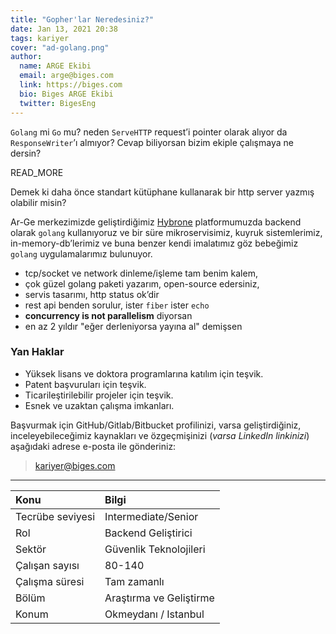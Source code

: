 ```yaml
---
title: "Gopher'lar Neredesiniz?"
date: Jan 13, 2021 20:38
tags: kariyer
cover: "ad-golang.png"
author:
  name: ARGE Ekibi
  email: arge@biges.com
  link: https://biges.com
  bio: Biges ARGE Ekibi
  twitter: BigesEng
---
```


`Golang` mi `Go` mu? neden `ServeHTTP` request’i pointer olarak alıyor da
`ResponseWriter`’ı almıyor? Cevap biliyorsan bizim ekiple çalışmaya ne dersin?

READ_MORE

Demek ki daha önce standart kütüphane kullanarak bir http server yazmış
olabilir misin?

Ar-Ge merkezimizde geliştirdiğimiz [Hybrone][hybrone] platformumuzda
backend olarak `golang` kullanıyoruz ve bir süre mikroservisimiz,
kuyruk sistemlerimiz, in-memory-db’lerimiz ve buna benzer kendi
imalatımız göz bebeğimiz `golang` uygulamalarımız bulunuyor.

- tcp/socket ve network dinleme/işleme tam benim kalem,
- çok güzel golang paketi yazarım, open-source edersiniz,
- servis tasarımı, http status ok’dir
- rest api benden sorulur, ister `fiber` ister `echo`
- **concurrency is not parallelism** diyorsan
- en az 2 yıldır "eğer derleniyorsa yayına al" demişsen

### Yan Haklar

- Yüksek lisans ve doktora programlarına katılım için teşvik.
- Patent başvuruları için teşvik.
- Ticarileştirilebilir projeler için teşvik.
- Esnek ve uzaktan çalışma imkanları.

Başvurmak için GitHub/Gitlab/Bitbucket profilinizi, varsa geliştirdiğiniz,
inceleyebileceğimiz kaynakları ve özgeçmişinizi (*varsa LinkedIn linkinizi*)
aşağıdaki adrese e-posta ile gönderiniz:

> kariyer@biges.com

---


| Konu              | Bilgi                    |
|:------------------|:-------------------------|
| Tecrübe seviyesi  | Intermediate/Senior      |
| Rol               | Backend Geliştirici      |
| Sektör            | Güvenlik Teknolojileri   |
| Çalışan sayısı    | 80-140                   |
| Çalışma süresi    | Tam zamanlı              |
| Bölüm             | Araştırma ve Geliştirme  |
| Konum             | Okmeydanı / Istanbul     |



[hybrone]: https://hybrone.com